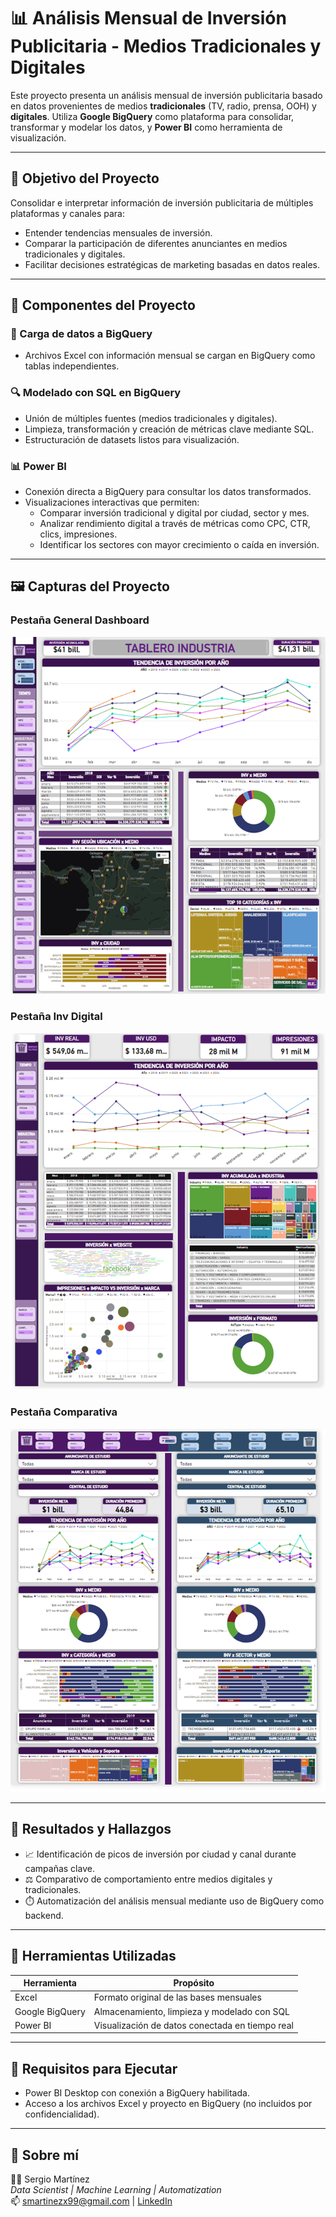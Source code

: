 # 📊 Análisis Mensual de Inversión Publicitaria - Medios Tradicionales y Digitales

Este proyecto presenta un análisis mensual de inversión publicitaria basado en datos provenientes de medios **tradicionales** (TV, radio, prensa, OOH) y **digitales**. Utiliza **Google BigQuery** como plataforma para consolidar, transformar y modelar los datos, y **Power BI** como herramienta de visualización.

---

## 🎯 Objetivo del Proyecto

Consolidar e interpretar información de inversión publicitaria de múltiples plataformas y canales para:
- Entender tendencias mensuales de inversión.
- Comparar la participación de diferentes anunciantes en medios tradicionales y digitales.
- Facilitar decisiones estratégicas de marketing basadas en datos reales.

---

## 🧱 Componentes del Proyecto

### 📁 Carga de datos a BigQuery
- Archivos Excel con información mensual se cargan en BigQuery como tablas independientes.

### 🔍 Modelado con SQL en BigQuery
- Unión de múltiples fuentes (medios tradicionales y digitales).
- Limpieza, transformación y creación de métricas clave mediante SQL.
- Estructuración de datasets listos para visualización.

### 📊 Power BI
- Conexión directa a BigQuery para consultar los datos transformados.
- Visualizaciones interactivas que permiten:
  - Comparar inversión tradicional y digital por ciudad, sector y mes.
  - Analizar rendimiento digital a través de métricas como CPC, CTR, clics, impresiones.
  - Identificar los sectores con mayor crecimiento o caída en inversión.

---

## 🖼️ Capturas del Proyecto

<h3>Pestaña General Dashboard</h3>
<img src="Capturas/Dashboard_General.png" alt="Formulario" width="600"/>

<h3>Pestaña Inv Digital</h3>
<img src="Capturas/Dashboard_Digital.png" alt="Formulario" width="600"/>

<h3>Pestaña Comparativa </h3> 
<img src="Capturas/Dashboard_Comparativa.png" alt="Formulario" width="600"/>


---


## 🧠 Resultados y Hallazgos

- 📈 Identificación de picos de inversión por ciudad y canal durante campañas clave.
- ⚖️ Comparativo de comportamiento entre medios digitales y tradicionales.
- ⏱️ Automatización del análisis mensual mediante uso de BigQuery como backend.

---

## 🧰 Herramientas Utilizadas

| Herramienta | Propósito |
|-------------|-----------|
| Excel | Formato original de las bases mensuales |
| Google BigQuery | Almacenamiento, limpieza y modelado con SQL |
| Power BI | Visualización de datos conectada en tiempo real |

---

## 📌 Requisitos para Ejecutar

- Power BI Desktop con conexión a BigQuery habilitada.
- Acceso a los archivos Excel y proyecto en BigQuery (no incluidos por confidencialidad).

---
## 🙋 Sobre mí

👨‍💻 Sergio Martínez  
*Data Scientist | Machine Learning | Automatization*  
📫 smartinezx99@gmail.com | [LinkedIn](https://www.linkedin.com/in/sergio-mart%C3%ADnez-b26301176/)
